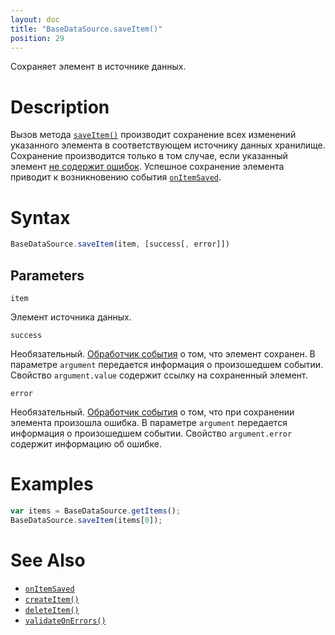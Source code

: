 ```yaml
---
layout: doc
title: "BaseDataSource.saveItem()"
position: 29
---
```


Сохраняет элемент в источнике данных.

# Description

Вызов метода [`saveItem()`](../BaseDataSource.saveItem/) производит сохранение всех изменений
указанного элемента в соответствующем источнику данных хранилище. Сохранение производится только
в том случае, если указанный элемент [не содержит ошибок](../BaseDataSource.validateOnErrors/).
Успешное сохранение элемента приводит к возникновению события [`onItemSaved`](../BaseDataSource.onItemSaved/).

# Syntax

```js
BaseDataSource.saveItem(item, [success[, error]])
```

## Parameters

`item`

Элемент источника данных.

`success`

Необязательный. [Обработчик события](../../../KeyConcepts/Script/) о том, что элемент сохранен.
В параметре `argument` передается информация о произошедшем событии. Свойство `argument.value`
содержит ссылку на сохраненный элемент.

`error`

Необязательный. [Обработчик события](../../../KeyConcepts/Script/) о том, что при сохранении элемента
произошла ошибка. В параметре `argument` передается информация о произошедшем событии. Свойство
`argument.error` содержит информацию об ошибке.

# Examples

```js
var items = BaseDataSource.getItems();
BaseDataSource.saveItem(items[0]);
```

# See Also

* [`onItemSaved`](../BaseDataSource.onItemSaved/)
* [`createItem()`](../BaseDataSource.createItem/)
* [`deleteItem()`](../BaseDataSource.deleteItem/)
* [`validateOnErrors()`](../BaseDataSource.validateOnErrors/)
